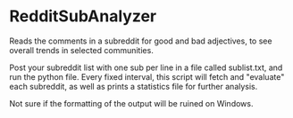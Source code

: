 # RedditSubAnalyzer
Reads the comments in a subreddit for good and bad adjectives, to see overall trends in selected communities.

Post your subreddit list with one sub per line in a file called sublist.txt, and run the python file. Every fixed interval, this script will fetch and "evaluate" each subreddit, as well as prints a statistics file for further analysis.

Not sure if the formatting of the output will be ruined on Windows.
